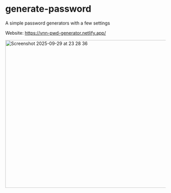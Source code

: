 # generate-password
A simple password generators with a few settings

Website: https://vnn-pwd-generator.netlify.app/

<img width="777" height="463" alt="Screenshot 2025-09-29 at 23 28 36" src="https://github.com/user-attachments/assets/347bdd17-a9c4-4bd1-9889-d332e71dc51f" />



